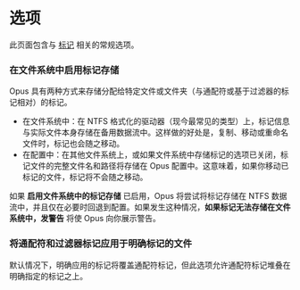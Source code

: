 # 选项

此页面包含与 [标记](/Manual/file_operations/labels.zh.md) 相关的常规选项。

### 在文件系统中启用标记存储

Opus 具有两种方式来存储分配给特定文件或文件夹（与通配符或基于过滤器的标记相对）的标记。

- 在文件系统中：在 NTFS 格式化的驱动器（现今最常见的类型）上，标记信息与实际文件本身存储在备用数据流中。这样做的好处是，复制、移动或重命名文件时，标记也会随之移动。
- 在配置中：在其他文件系统上，或如果文件系统中存储标记的选项已关闭，标记文件的完整文件名和路径将存储在 Opus 配置中。这意味着，如果你移动已标记的文件，标记将不会随之移动。

如果 **启用文件系统中的标记存储** 已启用，Opus 将尝试将标记存储在 NTFS 数据流中，并且仅在必要时回退到配置。如果发生这种情况，**如果标记无法存储在文件系统中，发警告** 将使 Opus 向你展示警告。

### 将通配符和过滤器标记应用于明确标记的文件

默认情况下，明确应用的标记将覆盖通配符标记，但此选项允许通配符标记堆叠在明确指定的标记之上。